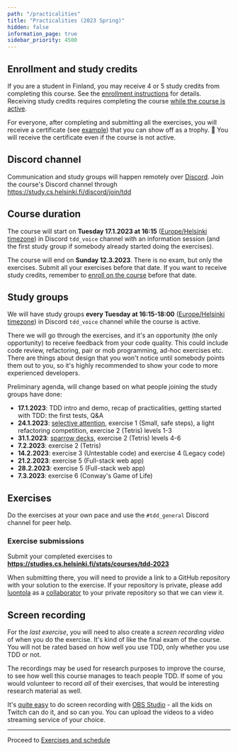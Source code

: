 ```yaml
---
path: "/practicalities"
title: "Practicalities (2023 Spring)"
hidden: false
information_page: true
sidebar_priority: 4500
---
```


## Enrollment and study credits

If you are a student in Finland, you may receive 4 or 5 study credits from completing this course. See the [enrollment instructions](/enrollment) for details. Receiving study credits requires completing the course [while the course is active](#course-duration).

For everyone, after completing and submitting all the exercises, you will receive a certificate (see [example](https://studies.cs.helsinki.fi/stats/api/certificate/tdd-2022/en/818b05333d6adad5d36bcf7a4e4f4fbf)) that you can show off as a trophy. 🏅 You will receive the certificate even if the course is not active.


## Discord channel

Communication and study groups will happen remotely over [Discord](https://discord.com/). Join the course's Discord channel through https://study.cs.helsinki.fi/discord/join/tdd


## Course duration

The course will start on **Tuesday 17.1.2023 at 16:15** ([Europe/Helsinki timezone](https://www.timeanddate.com/worldclock/finland/helsinki)) in Discord `tdd_voice` channel with an information session (and the first study group if somebody already started doing the exercises).

The course will end on **Sunday 12.3.2023**. There is no exam, but only the exercises. Submit all your exercises before that date. If you want to receive study credits, remember to [enroll on the course](/enrollment/#enroll-on-the-course) before that date.


## Study groups

We will have study groups **every Tuesday at 16:15-18:00** ([Europe/Helsinki timezone](https://www.timeanddate.com/worldclock/finland/helsinki)) in Discord `tdd_voice` channel while the course is active.

There we will go through the exercises, and it's an opportunity (the only opportunity) to receive feedback from your code quality. This could include code review, refactoring, pair or mob programming, ad-hoc exercises etc. There are things about design that you won't notice until somebody points them out to you, so it's highly recommended to show your code to more experienced developers.

Preliminary agenda, will change based on what people joining the study groups have done:

- **17.1.2023**: TDD intro and demo, recap of practicalities, getting started with TDD: the first tests, Q&A
- **24.1.2023**: [selective attention](https://www.youtube.com/watch?v=vJG698U2Mvo)[](https://youtu.be/IGQmdoK_ZfY?t=4), exercise 1 (Small, safe steps), a light refactoring competition, exercise 2 (Tetris) levels 1-3
- **31.1.2023**: [sparrow decks](https://llewellynfalco.blogspot.com/p/sparrow-decks.html), exercise 2 (Tetris) levels 4-6
- **7.2.2023**: exercise 2 (Tetris)
- **14.2.2023**: exercise 3 (Untestable code) and exercise 4 (Legacy code)
- **21.2.2023**: exercise 5 (Full-stack web app)
- **28.2.2023**: exercise 5 (Full-stack web app)
- **7.3.2023**: exercise 6 (Conway's Game of Life)


## Exercises

Do the exercises at your own pace and use the `#tdd_general` Discord channel for peer help.

### Exercise submissions

Submit your completed exercises to **<https://studies.cs.helsinki.fi/stats/courses/tdd-2023>**

When submitting there, you will need to provide a link to a GitHub repository with your solution to the exercise. If your repository is private, please add [luontola](https://github.com/luontola) as a [collaborator](https://docs.github.com/en/account-and-profile/setting-up-and-managing-your-github-user-account/managing-access-to-your-personal-repositories/inviting-collaborators-to-a-personal-repository) to your private repository so that we can view it.


## Screen recording

For the *last exercise*, you will need to also create a *screen recording video* of when you do the exercise. It's kind of like the final exam of the course. You will not be rated based on how well you use TDD, only whether you use TDD or not.

The recordings may be used for research purposes to improve the course, to see how well this course manages to teach people TDD. If some of you would volunteer to record *all* of their exercises, that would be interesting research material as well.

It's [quite easy](https://obsproject.com/wiki/OBS-Studio-Quickstart) to do screen recording with [OBS Studio](https://obsproject.com/) - all the kids on Twitch can do it, and so can you. You can upload the videos to a video streaming service of your choice.

---

Proceed to [Exercises and schedule](/exercises)
